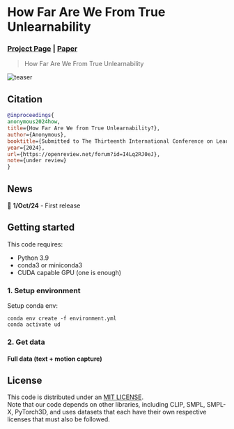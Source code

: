 # How Far Are We From True Unlearnability
### [Project Page](TODO) | [Paper](TODO)

> How Far Are We From True Unlearnability

![teaser](assets/teaser.gif)


## Citation

```bibtex
@inproceedings{
anonymous2024how,
title={How Far Are We from True Unlearnability?},
author={Anonymous},
booktitle={Submitted to The Thirteenth International Conference on Learning Representations},
year={2024},
url={https://openreview.net/forum?id=I4Lq2RJ0eJ},
note={under review}
}
```

## News
📢 **1/Oct/24** - First release


## Getting started

This code requires:

* Python 3.9
* conda3 or miniconda3
* CUDA capable GPU (one is enough)

### 1. Setup environment

Setup conda env:
```shell
conda env create -f environment.yml
conda activate ud
```


### 2. Get data

#### Full data (text + motion capture)


## License
This code is distributed under an [MIT LICENSE](LICENSE).  
Note that our code depends on other libraries, including CLIP, SMPL, SMPL-X, PyTorch3D, and uses datasets that each have their own respective licenses that must also be followed.